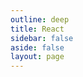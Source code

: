 ```yaml
---
outline: deep
title: React
sidebar: false
aside: false
layout: page
---
```


<base-index :title="$frontmatter.title"/>
